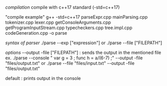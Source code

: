 
*compilation*
compile with c++17 standard (-std=c++17)

"compile example"
g++ -std=c++17 parseExpr.cpp mainParsing.cpp tokenizer.cpp lexer.cpp getConsoleArguments.cpp getProgramInputStream.cpp typecheckers.cpp tree.impl.cpp codeGeneration.cpp -o parse

*syntax of parser*
./parse --exp ["expression"]
or
./parse --file ["FILEPATH"] 

*options*
--output -file ["FILEPATH"] : sends the output in the mentioned file
	ex. 
	./parse --console " var g = 3 ; func h = a/(6-7) ;" --output -file "files/output.txt"
	or
	./parse --file "files/input.txt" --output -file "files/output.txt"
	

default : prints output in the console
